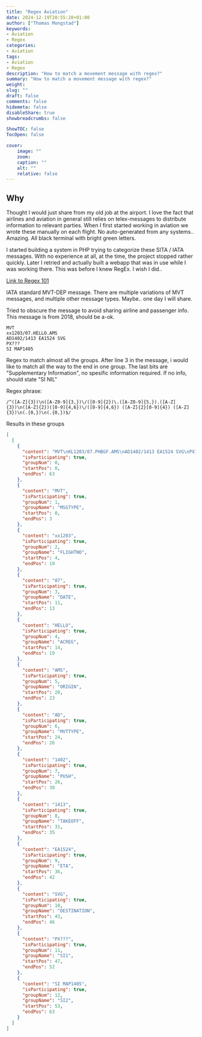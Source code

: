 ```yaml
---
title: "Regex Aviation"
date: 2024-12-19T20:55:28+01:00
author: ["Thomas Mongstad"]
keywords: 
- Aviation
- Regex
categories:
- Aviation
tags:
- Aviation
- Regex
description: "How to match a movement message with regex?"
summary: "How to match a movement message with regex?"
weight:
slug: ""
draft: false
comments: false
hidemeta: false
disableShare: true
showbreadcrumbs: false

ShowTOC: false
TocOpen: false 

cover:
    image: "" 
    zoom: 
    caption: ""
    alt: ""
    relative: false
---
```





## Why
Thought I would just share from my old job at the airport. I love the fact that airlines and aviation in general still relies on telex-messages to distribute information to relevant parties. When I first started working in aviation we wrote these manually on each flight. No auto-generated from any systems.. Amazing. All black terminal with bright green letters.

I started building a system in PHP trying to categorize these SITA / IATA messages. With no experience at all, at the time, the project stopped rather quickly. Later I retried and actually built a webapp that was in use while I was working there. This was before I knew RegEx. I wish I did..

[Link to Regex 101](https://regex101.com/r/PMQxYA/1)

IATA standard MVT-DEP message. There are multiple variations of MVT messages, and multiple other message types. Maybe.. one day I will share.

Tried to obscure the message to avoid sharing airline and passenger info. This message is from 2018, should be a-ok.
```
MVT
xx1203/07.HELLO.AMS
AD1402/1413 EA1524 SVG
PX???
SI MAP1405 
```
Regex to match almost all the groups. After line 3 in the message, i would like to match all the way to the end in one group. The last bits are "Supplementary Information", no spesific information required. If no info, should state "SI NIL"

Regex phrase:
```
/^([A-Z]{3})\n([A-Z0-9]{3,})\/([0-9]{2})\.([A-Z0-9]{5,}).([A-Z]{3})\n([A-Z]{2})([0-9]{4,6})\/([0-9]{4,6}) ([A-Z]{2}[0-9]{4}) ([A-Z]{3})\n(.{0,})\n(.{0,})$/
```
Results in these groups
```json
[
  [
    {
      "content": "MVT\nKL1203/07.PHBGF.AMS\nAD1402/1413 EA1524 SVG\nPX108\nSI MAP1405",
      "isParticipating": true,
      "groupNum": 0,
      "startPos": 0,
      "endPos": 63
    },
    {
      "content": "MVT",
      "isParticipating": true,
      "groupNum": 1,
      "groupName": "MSGTYPE",
      "startPos": 0,
      "endPos": 3
    },
    {
      "content": "xx1203",
      "isParticipating": true,
      "groupNum": 2,
      "groupName": "FLIGHTNO",
      "startPos": 4,
      "endPos": 10
    },
    {
      "content": "07",
      "isParticipating": true,
      "groupNum": 3,
      "groupName": "DATE",
      "startPos": 11,
      "endPos": 13
    },
    {
      "content": "HELLO",
      "isParticipating": true,
      "groupNum": 4,
      "groupName": "ACREG",
      "startPos": 14,
      "endPos": 19
    },
    {
      "content": "AMS",
      "isParticipating": true,
      "groupNum": 5,
      "groupName": "ORIGIN",
      "startPos": 20,
      "endPos": 23
    },
    {
      "content": "AD",
      "isParticipating": true,
      "groupNum": 6,
      "groupName": "MVTTYPE",
      "startPos": 24,
      "endPos": 26
    },
    {
      "content": "1402",
      "isParticipating": true,
      "groupNum": 7,
      "groupName": "PUSH",
      "startPos": 26,
      "endPos": 30
    },
    {
      "content": "1413",
      "isParticipating": true,
      "groupNum": 8,
      "groupName": "TAKEOFF",
      "startPos": 31,
      "endPos": 35
    },
    {
      "content": "EA1524",
      "isParticipating": true,
      "groupNum": 9,
      "groupName": "ETA",
      "startPos": 36,
      "endPos": 42
    },
    {
      "content": "SVG",
      "isParticipating": true,
      "groupNum": 10,
      "groupName": "DESTINATION",
      "startPos": 43,
      "endPos": 46
    },
    {
      "content": "PX???",
      "isParticipating": true,
      "groupNum": 11,
      "groupName": "SI1",
      "startPos": 47,
      "endPos": 52
    },
    {
      "content": "SI MAP1405",
      "isParticipating": true,
      "groupNum": 12,
      "groupName": "SI2",
      "startPos": 53,
      "endPos": 63
    }
  ]
]
```

